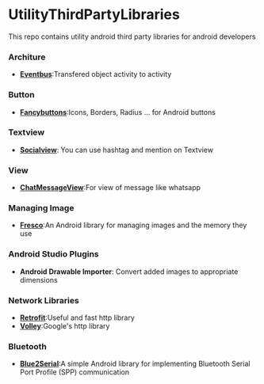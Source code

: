 # UtilityThirdPartyLibraries
This repo contains utility android third party libraries for android developers

<html>
<h3>Architure</h3>
<ul>
	<li><a href="https://github.com/greenrobot/EventBus"><b>Eventbus</b></a>:Transfered object activity to activity</li>
</ul>

<h3>Button</h3>
<ul>
	<li><a href="https://github.com/medyo/Fancybuttons"><b>Fancybuttons</b></a>:Icons, Borders, Radius ... for Android buttons</li></li>
</ul>


<h3>Textview</h3>
<ul>
<li><a href="https://github.com/HendraAnggrian/socialview"><b>Socialview</b></a>: You can use hashtag and mention on Textview  </li>
</ul>
<h3>View</h3>
<ul>
<li><a href="https://github.com/himanshu-soni/ChatMessageView"><b>ChatMessageView</b></a>:For view of message like whatsapp</li>

</ul>
<h3>Managing Image</h3>
<ul>

<li><a href="https://github.com/facebook/fresco"><b>Fresco</b></a>:An Android library for managing images and the memory they use </li>
</ul>

<h3>Android Studio Plugins</h3>
<ul>
	<li><b>Android Drawable Importer</b>:
Convert added images to appropriate dimensions</li>
</ul>

<h3>Network Libraries</h3>

<ul>
<li><a href="https://github.com/square/retrofit"><b>Retrofit</b></a>:Useful and fast http library</li>
<li><a href="https://github.com/google/volley"><b>Volley</b></a>:Google's http library</li>


</ul>

<h3>Bluetooth</h3>
<ul>
	<li><a href="https://github.com/MacroYau/Blue2Serial"><b>Blue2Serial</b></a>:A simple Android library for implementing Bluetooth Serial Port Profile (SPP) communication</li>
</ul>



</html>
